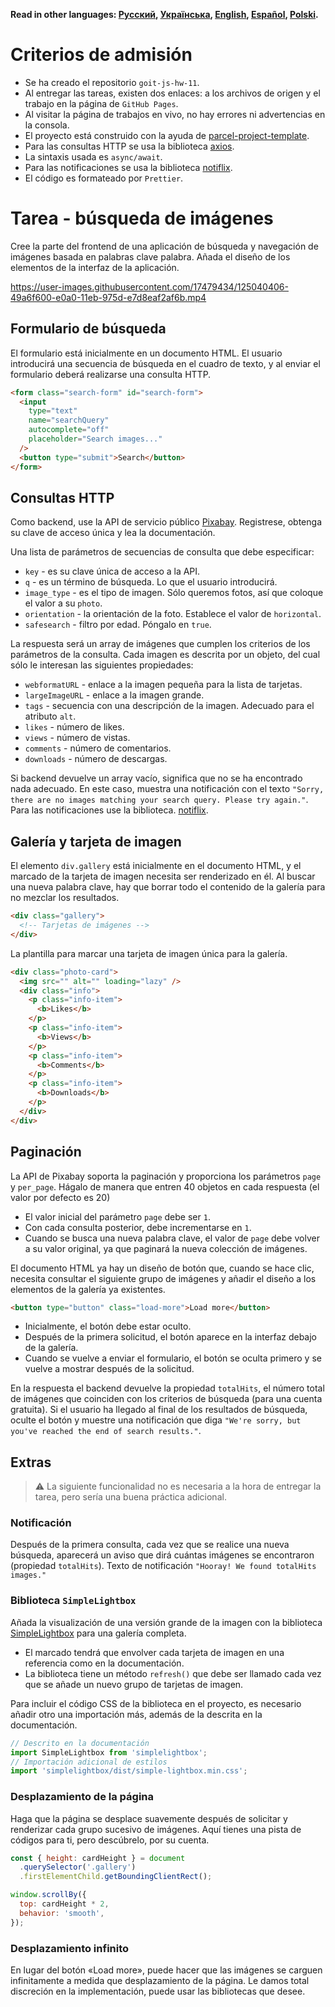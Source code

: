 **Read in other languages: [Русский](README.md), [Українська](README.ua.md),
[English](README.en.md), [Español](README.es.md), [Polski](README.pl.md).**

# Criterios de admisión

- Se ha creado el repositorio `goit-js-hw-11`.
- Al entregar las tareas, existen dos enlaces: a los archivos de origen y el trabajo 
  en la página de `GitHub Pages`.
- Al visitar la página de trabajos en vivo, no hay errores ni advertencias en la consola.
- El proyecto está construido con la ayuda de
  [parcel-project-template](https://github.com/goitacademy/parcel-project-template).
- Para las consultas HTTP se usa la biblioteca [axios](https://axios-http.com/).
- La sintaxis usada es `async/await`.
- Para las notificaciones se usa la biblioteca
  [notiflix](https://github.com/notiflix/Notiflix#readme).
- El código es formateado por `Prettier`.

# Tarea - búsqueda de imágenes

Cree la parte del frontend de una aplicación de búsqueda y navegación de imágenes basada en palabras clave
palabra. Añada el diseño de los elementos de la interfaz de la
aplicación.

https://user-images.githubusercontent.com/17479434/125040406-49a6f600-e0a0-11eb-975d-e7d8eaf2af6b.mp4

## Formulario de búsqueda

El formulario está inicialmente en un documento HTML. El usuario introducirá una secuencia
de búsqueda en el cuadro de texto, y al enviar el formulario deberá realizarse una consulta HTTP.

```html
<form class="search-form" id="search-form">
  <input
    type="text"
    name="searchQuery"
    autocomplete="off"
    placeholder="Search images..."
  />
  <button type="submit">Search</button>
</form>
```

## Consultas HTTP

Como backend, use la API de servicio público
[Pixabay](https://pixabay.com/api/docs/). Registrese, obtenga su clave de acceso única y lea la documentación.

Una lista de parámetros de secuencias de consulta que debe especificar:

- `key` - es su clave única de acceso a la API.
- `q` - es un término de búsqueda. Lo que el usuario introducirá.
- `image_type` - es el tipo de imagen. Sólo queremos fotos, así que coloque el
  valor a su `photo`.
- `orientation` - la orientación de la foto. Establece el valor de `horizontal`.
- `safesearch` - filtro por edad. Póngalo en `true`.

La respuesta será un array de imágenes que cumplen los criterios de los parámetros de la consulta.
Cada imagen es descrita por un objeto, del cual sólo le interesan las
siguientes propiedades:

- `webformatURL` - enlace a la imagen pequeña para la lista de tarjetas.
- `largeImageURL` - enlace a la imagen grande.
- `tags` - secuencia con una descripción de la imagen. Adecuado para el atributo `alt`.
- `likes` - número de likes.
- `views` - número de vistas.
- `comments` - número de comentarios.
- `downloads` - número de descargas.

Si backend devuelve un array vacío, significa que no se ha encontrado nada adecuado.
En este caso, muestra una notificación con el texto
`"Sorry, there are no images matching your search query. Please try again."`.
Para las notificaciones use la biblioteca.
[notiflix](https://github.com/notiflix/Notiflix#readme).

## Galería y tarjeta de imagen

El elemento `div.gallery` está inicialmente en el documento HTML,
y el marcado de la tarjeta de imagen necesita ser renderizado en él. Al buscar una nueva palabra clave,
hay que borrar todo el contenido de la galería para no mezclar los resultados.

```html
<div class="gallery">
  <!-- Tarjetas de imágenes -->
</div>
```

La plantilla para marcar una tarjeta de imagen única para la galería.

```html
<div class="photo-card">
  <img src="" alt="" loading="lazy" />
  <div class="info">
    <p class="info-item">
      <b>Likes</b>
    </p>
    <p class="info-item">
      <b>Views</b>
    </p>
    <p class="info-item">
      <b>Comments</b>
    </p>
    <p class="info-item">
      <b>Downloads</b>
    </p>
  </div>
</div>
```

## Paginación

La API de Pixabay soporta la paginación y proporciona los parámetros `page` y
`per_page`. Hágalo de manera que entren 40 objetos
en cada respuesta (el valor por defecto es 20)

- El valor inicial del parámetro `page` debe ser `1`.
- Con cada consulta posterior, debe incrementarse en `1`.
- Cuando se busca una nueva palabra clave, el valor de `page` debe volver a su valor original,
  ya que paginará la nueva colección de imágenes.

El documento HTML ya hay un diseño de botón que, cuando se hace clic,
necesita consultar el siguiente grupo de imágenes y añadir el diseño a los elementos 
de la galería ya existentes.

```html
<button type="button" class="load-more">Load more</button>
```

- Inicialmente, el botón debe estar oculto.
- Después de la primera solicitud, el botón aparece en la interfaz debajo de la galería.
- Cuando se vuelve a enviar el formulario, el botón se oculta primero y se vuelve a mostrar después 
  de la solicitud.

En la respuesta el backend devuelve la propiedad `totalHits`, el número total de imágenes
que coinciden con los criterios de búsqueda (para una cuenta gratuita). Si
el usuario ha llegado al final de los resultados de búsqueda, oculte el botón y muestre una notificación que
diga `"We're sorry, but you've reached the end of search results."`.

## Extras

> ⚠️ La siguiente funcionalidad no es necesaria a la hora de entregar la tarea, pero sería una buena
> práctica adicional.

### Notificación

Después de la primera consulta, cada vez que se realice una nueva búsqueda, aparecerá un aviso
que dirá cuántas imágenes se encontraron (propiedad `totalHits`). Texto
de notificación `"Hooray! We found totalHits images."`

### Biblioteca `SimpleLightbox`

Añada la visualización de una versión grande de la imagen con la biblioteca
[SimpleLightbox](https://simplelightbox.com/) para una galería completa.

- El marcado tendrá que envolver cada tarjeta de imagen en una referencia como
  en la documentación.
- La biblioteca tiene un método `refresh()` que debe ser llamado cada vez que
  se añade un nuevo grupo de tarjetas de imagen.

Para incluir el código CSS de la biblioteca en el proyecto, es necesario añadir otro
una importación más, además de la descrita en la documentación.

```js
// Descrito en la documentación
import SimpleLightbox from 'simplelightbox';
// Importación adicional de estilos
import 'simplelightbox/dist/simple-lightbox.min.css';
```

### Desplazamiento de la página

Haga que la página se desplace suavemente después de solicitar y renderizar cada grupo
sucesivo de imágenes. Aquí tienes una pista de códigos para ti, pero descúbrelo,  por su cuenta.

```js
const { height: cardHeight } = document
  .querySelector('.gallery')
  .firstElementChild.getBoundingClientRect();

window.scrollBy({
  top: cardHeight * 2,
  behavior: 'smooth',
});
```

### Desplazamiento infinito

En lugar del botón «Load more», puede hacer que las imágenes se carguen infinitamente a medida que desplazamiento
de la página. Le damos total discreción en la implementación,
puede usar las bibliotecas que desee.
